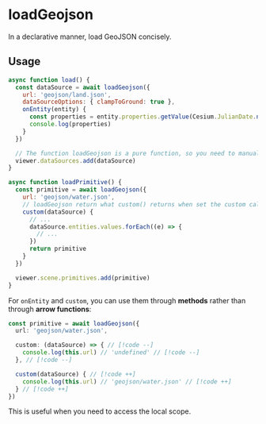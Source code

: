 # loadGeojson

In a declarative manner, load GeoJSON concisely.

## Usage

```js
async function load() {
  const dataSource = await loadGeojson({
    url: 'geojson/land.json',
    dataSourceOptions: { clampToGround: true },
    onEntity(entity) {
      const properties = entity.properties.getValue(Cesium.JulianDate.now())
      console.log(properties)
    }
  })

  // The function loadGeojson is a pure function, so you need to manually use it.
  viewer.dataSources.add(dataSource)
}

async function loadPrimitive() {
  const primitive = await loadGeojson({
    url: 'geojson/water.json',
    // loadGeojson return what custom() returns when set the custom callback.
    custom(dataSource) {
      // ...
      dataSource.entities.values.forEach((e) => {
        // ...
      })
      return primitive
    }
  })

  viewer.scene.primitives.add(primitive)
}
```

For `onEntity` and `custom`, you can use them through **methods** rather than through **arrow functions**:

```ts
const primitive = await loadGeojson({
  url: 'geojson/water.json',

  custom: (dataSource) => { // [!code --]
    console.log(this.url) // 'undefined' // [!code --]
  }, // [!code --]

  custom(dataSource) { // [!code ++]
    console.log(this.url) // 'geojson/water.json' // [!code ++]
  } // [!code ++]
})
```

This is useful when you need to access the local scope.
